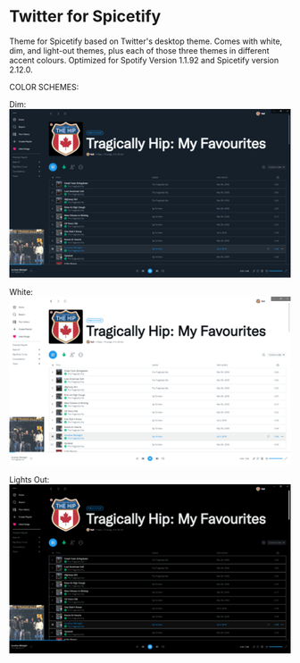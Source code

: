 # Twitter for Spicetify

Theme for Spicetify based on Twitter's desktop theme. Comes with white, dim, and light-out themes, plus each of those three themes in different accent colours.
Optimized for Spotify Version 1.1.92 and Spicetify version 2.12.0.

COLOR SCHEMES:

Dim:
![Twitter-Dim-Preview](https://raw.githubusercontent.com/nm-nvan/spicetify-twitter/main/dim.png)

White:
![Twitter-White-Preview](https://raw.githubusercontent.com/nm-nvan/spicetify-twitter/main/white.png)

Lights Out:
![Twitter-Lights-Out-Preview](https://raw.githubusercontent.com/nm-nvan/spicetify-twitter/main/lights-out.png)
